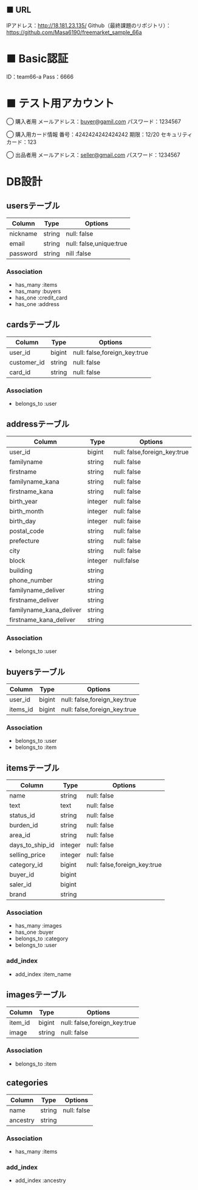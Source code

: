 ## ■ URL
IPアドレス：http://18.181.23.135/
Github（最終課題のリポジトリ）：https://github.com/Masa6190/freemarket_sample_66a

# ■ Basic認証
ID：team66-a
Pass：6666

# ■ テスト用アカウント
◯ 購入者用
メールアドレス：buyer@gamil.com
パスワード：1234567

◯ 購入用カード情報
番号：4242424242424242
期限：12/20
セキュリティカード：123

◯ 出品者用
メールアドレス：seller@gmail.com
パスワード：1234567


# DB設計
## usersテーブル
|Column|Type|Options|
|------|----|-------|
|nickname|string|null: false|
|email|string|null: false,unique:true|
|password|string|nill :false|

### Association
- has_many :items
- has_many :buyers
- has_one :credit_card
- has_one :address


## cardsテーブル
|Column|Type|Options|
|------|----|-------|
|user_id|bigint|null: false,foreign_key:true|
|customer_id|string|null: false|
|card_id|string|null: false|
### Association
- belongs_to :user

## addressテーブル
|Column|Type|Options|
|------|----|-------|
|user_id|bigint|null: false,foreign_key:true|
|familyname|string|null: false|
|firstname|string|null: false|
|familyname_kana|string|null: false|
|firstname_kana|string|null: false|
|birth_year|integer|null: false|
|birth_month|integer|null: false|
|birth_day|integer|null: faise|
|postal_code|string|null: false|
|prefecture|string|null: false|
|city|string|null: false|
|block|integer|null:false|
|building|string|
|phone_number|string|
|familyname_deliver|string|
|firstname_deliver|string|
|familyname_kana_deliver|string|
|firstname_kana_deliver|string|
### Association
- belongs_to :user

## buyersテーブル
|Column|Type|Options|
|------|----|-------|
|user_id|bigint|null: false,foreign_key:true|
|items_id|bigint|null: false,foreign_key:true|
### Association
- belongs_to :user
- belongs_to :item


## itemsテーブル
|Column|Type|Options|
|------|----|-------|
|name|string|null: false|
|text|text|null: false|
|status_id|string|null: false|
|burden_id|string|null: false|
|area_id|string|null: false|
|days_to_ship_id|integer|null: false|
|selling_price|integer|null: false|
|category_id|bigint|null: false,foreign_key:true|
|buyer_id|bigint|
|saler_id|bigint|
|brand|string||
### Association
- has_many :images
- has_one :buyer
- belongs_to :category
- belongs_to :user
### add_index
- add_index :item_name


## imagesテーブル
|Column|Type|Options|
|------|----|-------|
|item_id|bigint|null: false,foreign_key:true|
|image|string|null: false|
### Association
- belongs_to :item

## categories
|Column|Type|Options|
|------|----|-------|
|name|string|null: false|
|ancestry|string|
### Association
- has_many :items
### add_index
- add_index :ancestry
